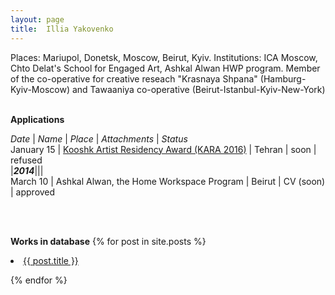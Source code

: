 ```yaml
---
layout: page
title:  Illia Yakovenko
---
```

Places: Mariupol, Donetsk, Moscow, Beirut, Kyiv.
Institutions: ICA Moscow, Chto Delat's School for Engaged Art, Ashkal Alwan HWP program.
Member of the co-operative for creative reseach "Krasnaya Shpana" (Hamburg-Kyiv-Moscow) and Tawaaniya co-operative (Beirut-Istanbul-Kyiv-New-York)   
<br />

**Applications**   

*Date* | *Name* | *Place* | *Attachments* | *Status*   
January 15 | [Kooshk Artist Residency Award (KARA 2016)](http://kooshkresidency.com/awards/kooshk-artist-residency-award-kara-2016/) | Tehran | soon | refused       
|___2014___|||    
March 10 | Ashkal Alwan, the Home Workspace Program | Beirut | CV (soon) | approved   

<br />
<br />

**Works in database**
{% for post in site.posts %}
  <li>
      <a href="{{ post.url | prepend: site.baseurl }}">{{ post.title }}</a>
  </li>

{% endfor %}
